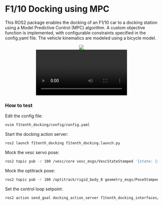# F1/10 Docking using MPC
This ROS2 package enables the docking of an F1/10 car to a docking station using a Model Predictive Control (MPC) algorithm. A custom objective function is implemented, with configurable constraints specified in the config.yaml file. The vehicle kinematics are modeled using a bicycle model.

<div align="center">
  <image src="https://github.com/user-attachments/assets/b8b59a57-6e72-4494-9a07-53b8e99aa071" controls>
  </image>
</div>

<div align="center">
  <video src="https://github.com/user-attachments/assets/914b583d-18ca-4e05-b7f5-82cfd983579f" controls>
    Your browser does not support the video tag.
  </video>
</div>

### How to test

Edit the config file:
```bash
nvim f1tenth_docking/config/config.yaml
```

Start the docking action server:
```bash
ros2 launch f1tenth_docking f1tenth_docking.launch.py
```

Mock the vesc servo pose:
```bash
ros2 topic pub -r 100 /vesc/core vesc_msgs/VescStateStamped '{state: {servo_pose: 0.0}}'
```

Mock the optitrack pose:
```bash
ros2 topic pub -r 100 /optitrack/rigid_body_0 geometry_msgs/PoseStamped '{pose: {position: {x: 1.0, y: 2.0, z: 3.0}, orientation: {x: 0.0, y: 0.0, z: 0.0, w: 1.0}}}'
```

Set the control loop setpoint:
```bash
ros2 action send_goal docking_action_server f1tenth_docking_interfaces/action/Docking "{setpoint: {x_pos: 497, y_pos: 2.0, theta: 0.0, delta: 0.0}}"
```
